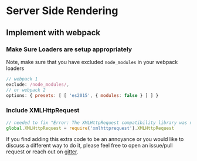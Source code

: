 # Server Side Rendering

## Implement with webpack

### Make Sure Loaders are setup appropriately
Note, make sure that you have excluded `node_modules` in your webpack loaders

```js
// webpack 1
exclude: /node_modules/,
// or webpack 2
options: { presets: [ [ 'es2015', { modules: false } ] ] }
```


### Include XMLHttpRequest

```js
// needed to fix "Error: The XMLHttpRequest compatibility library was not found."
global.XMLHttpRequest = require('xmlhttprequest').XMLHttpRequest
```

If you find adding this extra code to be an annoyance or you would like to discuss a different way to do it, please feel free to open an issue/pull request or reach out on [gitter](https://gitter.im/redux-firebase/Lobby).
